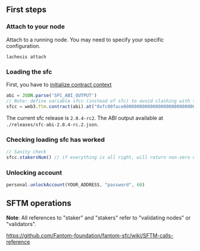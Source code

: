 ## First steps

### Attach to your node 
Attach to a running node. You may need to specify your specific configuration.

```
lachesis attach
```

### Loading the sfc
First, you have to [initialize contract context](./README.md##init-SFC-contract-context)

```js
abi = JSON.parse('SFC_ABI_OUTPUT')
// Note: define variable sfcc (instead of sfc) to avoid clashing with the sfc namespace introduced in go-lachesis v0.7.0-rc1.
sfcc = web3.ftm.contract(abi).at("0xfc00face00000000000000000000000000000000")
```

The current sfc release is `2.0.4-rc2`. The ABI output available at `./releases/sfc-abi-2.0.4-rc.2.json`.

### Checking loading sfc has worked

```js
// Sanity check
sfcc.stakersNum() // if everything is all right, will return non-zero value
```

### Unlocking account

```js
personal.unlockAccount(YOUR_ADDRESS, "password", 60)
```

## SFTM operations

**Note**: All references to "staker" and "stakers" refer to "validating nodes" or "validators".

https://github.com/Fantom-foundation/fantom-sfc/wiki/SFTM-calls-reference

